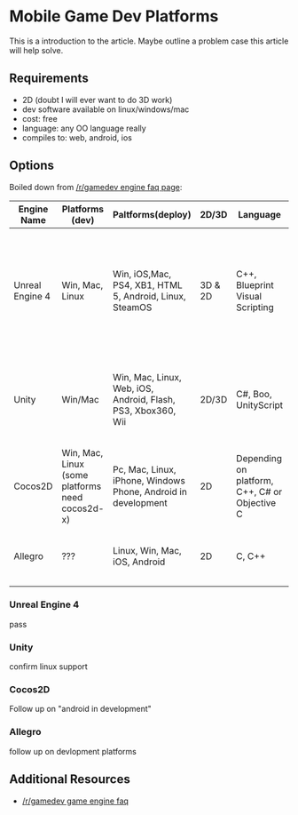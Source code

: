 # Mobile Game Dev Platforms
This is a introduction to the article. Maybe outline a problem case this article will help solve.

## Requirements
* 2D (doubt I will ever want to do 3D work)
* dev software available on linux/windows/mac
* cost: free
* language: any OO language really
* compiles to: web, android, ios

## Options
Boiled down from [/r/gamedev engine faq page](https://www.reddit.com/r/gamedev/wiki/engine_faq):

Engine Name|Platforms (dev)| Paltforms(deploy)|2D/3D|Language|Cost|Pros|Cons
---|---|---|---|---|---|---|---
Unreal Engine 4|Win, Mac, Linux|Win, iOS,Mac, PS4, XB1, HTML 5, Android, Linux, SteamOS|3D & 2D|C++, Blueprint Visual Scripting|5% of profits from sales|Good documentation, Powerful tools/editor, active community, Does not require active subscription to release a game, Oculus/Morpheus VR Support|Not beginner friendly
Unity|Win/Mac|Win, Mac, Linux, Web, iOS, Android, Flash, PS3, Xbox360, Wii|2D/3D|C#, Boo, UnityScript|Free for commercial basic on Win/Mac, $$$ for other platforms, pro license|Great Asset Pipeline, 1-Click deploy to different platforms, Large, Active community, good documentation|Messy with version control, not as graphically capable as AAA engines
Cocos2D|Win, Mac, Linux (some platforms need cocos2d-x)|Pc, Mac, Linux, iPhone, Windows Phone, Android in development|2D|Depending on platform, C++, C# or Objective C|Free|Large number of resources online, very powerful for 2D games, widely used for commercial ios development|not as active a community
Allegro|???|Linux, Win, Mac, iOS, Android|2D|C, C++|Free|low-level functionality, good documentation, active community|new version may be lacking in some documentation, low-level

### Unreal Engine 4
pass

### Unity
confirm linux support

### Cocos2D
Follow up on "android in development"

### Allegro
follow up on devlopment platforms

## Additional Resources
* [/r/gamedev game engine faq](https://www.reddit.com/r/gamedev/wiki/engine_faq)

